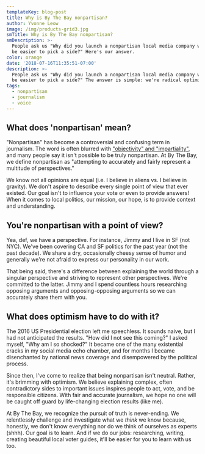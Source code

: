 ```yaml
---
templateKey: blog-post
title: Why is By The Bay nonpartisan?
author: Yvonne Leow
image: /img/products-grid3.jpg
smTitle: Why is By The Bay nonpartisan?
smDescription: >-
  People ask us "Why did you launch a nonpartisan local media company when it'd
  be easier to pick a side?" Here's our answer.
color: orange
date: '2018-07-16T11:35:51-07:00'
description: >-
  People ask us "Why did you launch a nonpartisan local media company when it'd
  be easier to pick a side?" The answer is simple: we're radical optimists.
tags:
  - nonpartisan
  - journalism
  - voice
---
```

## What does 'nonpartisan' mean?

"Nonpartisan" has become a controversial and confusing term in journalism. The word is often blurred with ["objectivity" and "impartiality"](http://pressthink.org/2010/11/the-view-from-nowhere-questions-and-answers/), and many people say it isn't possible to be truly nonpartisan. At By The Bay, we define nonpartisan as "attempting to accurately and fairly represent a multitude of perspectives."

We know not all opinions are equal (i.e. I believe in aliens vs. I believe in gravity). We don't aspire to describe every single point of view that ever existed. Our goal isn't to influence your vote or even to provide answers! When it comes to local politics, our mission, our hope, is to provide context and understanding.

## You're nonpartisan with a point of view?

Yea, def, we have a perspective.  For instance, Jimmy and I live in SF (not NYC). We've been covering CA and SF politics for the past year (not the past decade). We share a dry, occasionally cheesy sense of humor and generally we're not afraid to express our personality in our work.

That being said, there's a difference between explaining the world through a singular perspective and striving to represent other perspectives. We're committed to the latter. Jimmy and I spend countless hours researching opposing arguments and opposing-opposing arguments so we can accurately share them with you.

## What does optimism have to do with it?

The 2016 US Presidential election left me speechless. It sounds naive, but I had not anticipated the results. "How did I not see this coming?" I asked myself, "Why am I so shocked?" It became one of the many existential cracks in my social media echo chamber, and for months I became disenchanted by national news coverage and disempowered by the political process.  

Since then, I've come to realize that being nonpartisan isn't neutral. Rather, it's brimming with optimism. We believe explaining complex, often contradictory sides to important issues inspires people to act, vote, and be responsible citizens. With fair and accurate journalism, we hope no one will be caught off guard by life-changing election results (like me).   

At By The Bay, we recognize the pursuit of truth is never-ending. We relentlessly challenge and investigate what we _think_ we know because, honestly, we don't know everything nor do we think of ourselves as experts (shhh). Our goal is to learn. And if we do our jobs: researching, writing, creating beautiful local voter guides, it'll be easier for you to learn with us too.
